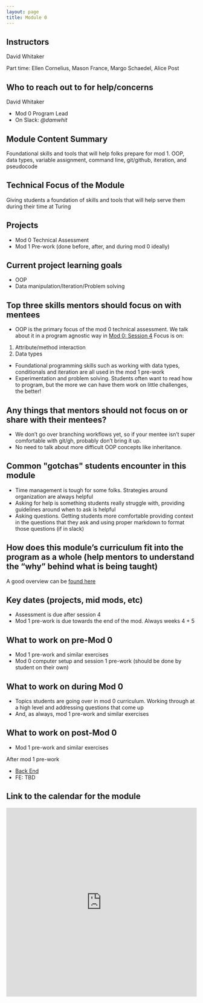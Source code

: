 ```yaml
---
layout: page
title: Module 0
---
```

## Instructors

David Whitaker

Part time:
Ellen Cornelius, Mason France, Margo Schaedel, Alice Post

## Who to reach out to for help/concerns

David Whitaker

* Mod 0 Program Lead
* On Slack: _@damwhit_

## Module Content Summary

Foundational skills and tools that will help folks prepare for mod 1. OOP, data types, variable assignment, command line, git/github, iteration, and pseudocode

## Technical Focus of the Module

Giving students a foundation of skills and tools that will help serve them during their time at Turing

## Projects

* Mod 0 Technical Assessment
* Mod 1 Pre-work (done before, after, and during mod 0 ideally)

## Current project learning goals

* OOP
* Data manipulation/Iteration/Problem solving

## Top three skills mentors should focus on with mentees

* OOP is the primary focus of the mod 0 technical assessment. We talk about it in a program agnostic way in [Mod 0: Session 4](https://mod0.turing.io/session4/)
Focus is on:
1. Attribute/method interaction
1. Data types

* Foundational programming skills such as working with data types, conditionals and iteration are all used in the mod 1 pre-work
* Experimentation and problem solving. Students often want to read how to program, but the more we can have them work on little challenges, the better!

## Any things that mentors should __not__ focus on or share with their mentees?

* We don’t go over branching workflows yet, so if your mentee isn’t super comfortable with git/gh, probably don’t bring it up.
* No need to talk about more difficult OOP concepts like inheritance.

## Common "gotchas" students encounter in this module

* Time management is tough for some folks. Strategies around organization are always helpful
* Asking for help is something students really struggle with, providing guidelines around when to ask is helpful
* Asking questions. Getting students more comfortable providing context in the questions that they ask and using proper markdown to format those questions (if in slack)

## How does this module’s curriculum fit into the program as a whole __(help mentors to understand the “why” behind what is being taught)__

A good overview can be [found here](https://mod0.turing.io/)

## Key dates (projects, mid mods, etc)

* Assessment is due after session 4
* Mod 1 pre-work is due towards the end of the mod. Always weeks 4 + 5

## What to work on pre-Mod 0

* Mod 1 pre-work and similar exercises
* Mod 0 computer setup and session 1 pre-work (should be done by student on their own)

## What to work on during Mod 0

* Topics students are going over in mod 0 curriculum. Working through at a high level and addressing questions that come up
* And, as always, mod 1 pre-work and similar exercises

## What to work on post-Mod 0

* Mod 1 pre-work and similar exercises

After mod 1 pre-work

* [Back End](https://github.com/turingschool/ruby-exercises)
* FE: TBD

## Link to the calendar for the module

<iframe src="https://calendar.google.com/calendar/embed?src=casimircreative.com_12p4693hmer1orcepp74vg77pg%40group.calendar.google.com&ctz=America%2FDenver" style="border: 0" width="100%" height="500" frameborder="0" scrolling="yes"></iframe>
